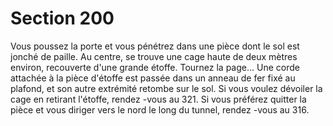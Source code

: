 # Section 200

Vous poussez la porte et vous pénétrez dans une pièce dont le sol est jonché de paille. Au
centre, se trouve une cage haute de deux mètres environ, recouverte d'une grande étoffe.
Tournez la page…
Une corde attachée à la pièce d'étoffe est passée dans un anneau de fer fixé au plafond, et
son autre extrémité retombe sur le sol. Si vous voulez dévoiler la cage en retirant l'étoffe,
rendez -vous au 321. Si vous préférez quitter la pièce et vous diriger vers le nord le long
du tunnel, rendez -vous au 316.